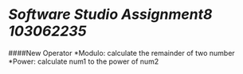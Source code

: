 # _Software Studio Assignment8 **103062235**_ #
####New Operator
*Modulo: calculate the remainder of two number
*Power: calculate num1 to the power of num2